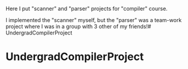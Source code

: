 Here I put "scanner" and "parser" projects for "compiler" course.

I implemented the "scanner" myself, but the "parser" was a team-work project where I was in a group with 3 other of my friends!# UndergradCompilerProject
# UndergradCompilerProject
